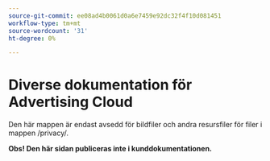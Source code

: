 ```yaml
---
source-git-commit: ee08ad4b0061d0a6e7459e92dc32f4f10d081451
workflow-type: tm+mt
source-wordcount: '31'
ht-degree: 0%

---
```

# Diverse dokumentation för Advertising Cloud

Den här mappen är endast avsedd för bildfiler och andra resursfiler för filer i mappen /privacy/.

**Obs! Den här sidan publiceras inte i kunddokumentationen.**
